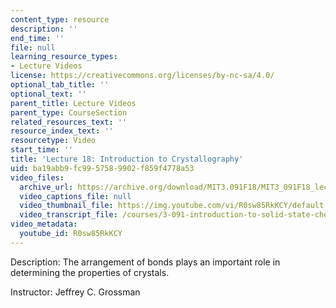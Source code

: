 ```yaml
---
content_type: resource
description: ''
end_time: ''
file: null
learning_resource_types:
- Lecture Videos
license: https://creativecommons.org/licenses/by-nc-sa/4.0/
optional_tab_title: ''
optional_text: ''
parent_title: Lecture Videos
parent_type: CourseSection
related_resources_text: ''
resource_index_text: ''
resourcetype: Video
start_time: ''
title: 'Lecture 18: Introduction to Crystallography'
uid: ba19abb9-fc99-5758-9902-f859f4778a53
video_files:
  archive_url: https://archive.org/download/MIT3.091F18/MIT3_091F18_lec18_300k.mp4
  video_captions_file: null
  video_thumbnail_file: https://img.youtube.com/vi/R0sw85RkKCY/default.jpg
  video_transcript_file: /courses/3-091-introduction-to-solid-state-chemistry-fall-2018/c1204a7c19a88d404e87f9c20b4772eb_R0sw85RkKCY.pdf
video_metadata:
  youtube_id: R0sw85RkKCY
---
```


Description: The arrangement of bonds plays an important role in determining the properties of crystals.

Instructor: Jeffrey C. Grossman

